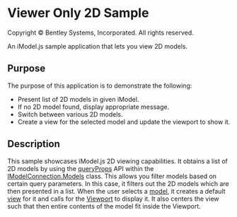 # Viewer Only 2D Sample

Copyright © Bentley Systems, Incorporated. All rights reserved.

An iModel.js sample application that lets you view 2D models.

## Purpose

The purpose of this application is to demonstrate the following:

- Present list of 2D models in given iModel.
- If no 2D model found, display appropriate message.
- Switch between various 2D models.
- Create a view for the selected model and update the viewport to show it.

## Description

This sample showcases iModel.js 2D viewing capabilities. It obtains a list of 2D models by using the [queryProps](https://www.itwinjs.org/v2/reference/imodeljs-frontend/imodelconnection/imodelconnection.models/queryprops/) API within the [IModelConnection.Models](https://www.itwinjs.org/v2/reference/imodeljs-frontend/imodelconnection/imodelconnection.models/) class. This allows you filter models based on certain query parameters. In this case, it filters out the 2D models which are then presented in a list. When the user selects a [model](https://www.itwinjs.org/v2/reference/imodeljs-backend/models/model/?term=model), it creates a default [view](https://www.itwinjs.org/v2/learning/frontend/views/) for it and calls for the [Viewport](https://www.itwinjs.org/v2/reference/imodeljs-frontend/views/viewport/?term=viewport) to display it. It also centers the view such that then entire contents of the model fit inside the Viewport.
